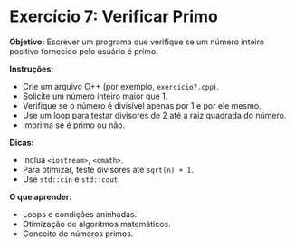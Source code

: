 # Exercício 7: Verificar Primo

**Objetivo:** Escrever um programa que verifique se um número inteiro positivo fornecido pelo usuário é primo.

**Instruções:**
- Crie um arquivo C++ (por exemplo, `exercicio7.cpp`).
- Solicite um número inteiro maior que 1.
- Verifique se o número é divisível apenas por 1 e por ele mesmo.
- Use um loop para testar divisores de 2 até a raiz quadrada do número.
- Imprima se é primo ou não.

**Dicas:**
- Inclua `<iostream>`, `<cmath>`.
- Para otimizar, teste divisores até `sqrt(n) + 1`.
- Use `std::cin` e `std::cout`.

**O que aprender:**
- Loops e condições aninhadas.
- Otimização de algoritmos matemáticos.
- Conceito de números primos.